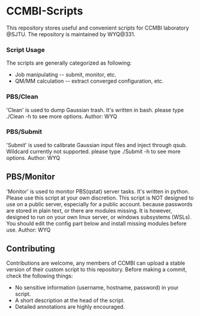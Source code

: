 # CCMBI-Scripts
This repository stores useful and convenient scripts for CCMBI laboratory @SJTU.
The repository is maintained by WYQ@331.

### Script Usage
The scripts are generally categorized as following:
* Job manipulating -- submit, monitor, etc.
* QM/MM calculation -- extract converged configuration, etc.

### PBS/Clean
'Clean' is used to dump Gaussian trash. It's written in bash.
please type ./Clean -h to see more options.
Author: WYQ

### PBS/Submit
'Submit' is used to calibrate Gaussian input files and inject through qsub.
Wildcard currently not supported.
please type ./Submit -h to see more options.
Author: WYQ

## PBS/Monitor
'Monitor' is used to monitor PBS(qstat) server tasks. It's written in python.
Please use this script at your own discretion.
This script is NOT designed to use on a public server, especially for a public account.
because passwords are stored in plain text, or there are modules missing.
It is however, designed to run on your own linux server, or windows subsystems (WSLs).
You should edit the config part below and install missing modules before use.
Author: WYQ

## Contributing
Contributions are welcome, any members of CCMBI can upload a stable version of their custom script to this repository.
Before making a commit, check the following things:
* No sensitive information (username, hostname, password) in your script.
* A short description at the head of the script.
* Detailed annotations are highly encouraged.

